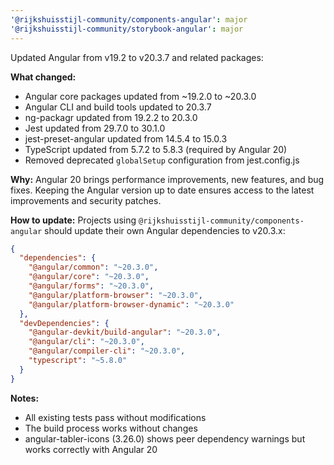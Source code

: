 ```yaml
---
'@rijkshuisstijl-community/components-angular': major
'@rijkshuisstijl-community/storybook-angular': major
---
```


Updated Angular from v19.2 to v20.3.7 and related packages:

**What changed:**
- Angular core packages updated from ~19.2.0 to ~20.3.0
- Angular CLI and build tools updated to 20.3.7
- ng-packagr updated from 19.2.2 to 20.3.0
- Jest updated from 29.7.0 to 30.1.0
- jest-preset-angular updated from 14.5.4 to 15.0.3
- TypeScript updated from 5.7.2 to 5.8.3 (required by Angular 20)
- Removed deprecated `globalSetup` configuration from jest.config.js

**Why:**
Angular 20 brings performance improvements, new features, and bug fixes. Keeping the Angular version up to date ensures access to the latest improvements and security patches.

**How to update:**
Projects using `@rijkshuisstijl-community/components-angular` should update their own Angular dependencies to v20.3.x:

```json
{
  "dependencies": {
    "@angular/common": "~20.3.0",
    "@angular/core": "~20.3.0",
    "@angular/forms": "~20.3.0",
    "@angular/platform-browser": "~20.3.0",
    "@angular/platform-browser-dynamic": "~20.3.0"
  },
  "devDependencies": {
    "@angular-devkit/build-angular": "~20.3.0",
    "@angular/cli": "~20.3.0",
    "@angular/compiler-cli": "~20.3.0",
    "typescript": "~5.8.0"
  }
}
```

**Notes:**
- All existing tests pass without modifications
- The build process works without changes
- angular-tabler-icons (3.26.0) shows peer dependency warnings but works correctly with Angular 20
